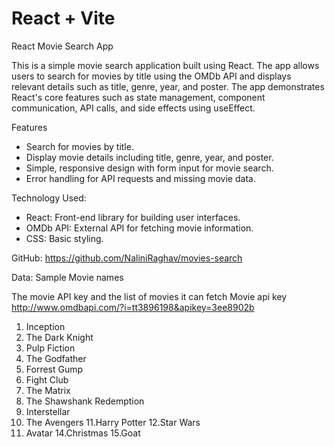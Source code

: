 # React + Vite

 React Movie Search App

This is a simple movie search application built using React. The app allows users to search for movies by title using the OMDb API and displays relevant details such as title, genre, year, and poster. The app demonstrates React's core features such as state management, component communication, API calls, and side effects using useEffect.

 Features

- Search for movies by title.
- Display movie details including title, genre, year, and poster.
- Simple, responsive design with form input for movie search.
- Error handling for API requests and missing movie data.

Technology Used:

- React: Front-end library for building user interfaces.
- OMDb API: External API for fetching movie information.
- CSS: Basic styling.

 

GitHub: https://github.com/NaliniRaghav/movies-search

Data:  Sample Movie names 

The movie API key and the list of movies it can fetch 
Movie api key
http://www.omdbapi.com/?i=tt3896198&apikey=3ee8902b
  
   1. Inception
   2. The Dark Knight
   3. Pulp Fiction
   4. The Godfather
   5. Forrest Gump
   6. Fight Club
   7. The Matrix
   8. The Shawshank Redemption
   9. Interstellar
   10. The Avengers
   11.Harry Potter
   12.Star Wars
   13. Avatar
   14.Christmas
   15.Goat